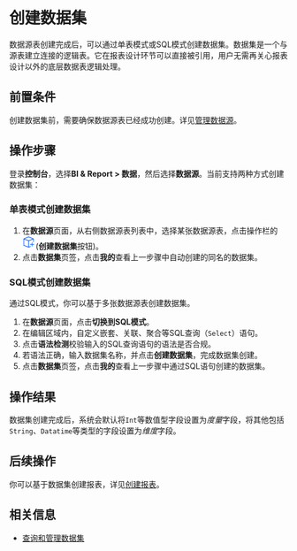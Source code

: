 # 创建数据集

数据源表创建完成后，可以通过单表模式或SQL模式创建数据集。数据集是一个与源表建立连接的逻辑表。它在报表设计环节可以直接被引用，用户无需再关心报表设计以外的底层数据表逻辑处理。

## 前置条件

创建数据集前，需要确保数据源表已经成功创建。详见[管理数据源](managing_datasource)。

## 操作步骤

登录**控制台**，选择**BI & Report > 数据**，然后选择**数据源**。当前支持两种方式创建数据集：

### 单表模式创建数据集

1. 在**数据源**页面，从右侧数据源表列表中，选择某张数据源表，点击操作栏的![创建数据集](media/new_dataset.png)(**创建数据集**按钮)。
2. 点击**数据集**页签，点击**我的**查看上一步骤中自动创建的同名的数据集。

### SQL模式创建数据集

通过SQL模式，你可以基于多张数据源表创建数据集。

1. 在**数据源**页面，点击**切换到SQL模式**。
2. 在编辑区域内，自定义嵌套、关联、聚合等SQL查询（`Select`）语句。
3. 点击**语法检测**校验输入的SQL查询语句的语法是否合规。
4. 若语法正确，输入数据集名称，并点击**创建数据集**，完成数据集创建。
5. 点击**数据集**页签，点击**我的**查看上一步骤中通过SQL语句创建的数据集。

## 操作结果

数据集创建完成后，系统会默认将`Int`等数值型字段设置为*度量*字段，将其他包括`String`、`Datatime`等类型的字段设置为*维度*字段。

## 后续操作

你可以基于数据集创建报表，详见[创建报表](creating_report)。

## 相关信息

- [查询和管理数据集](managing_dataset)
